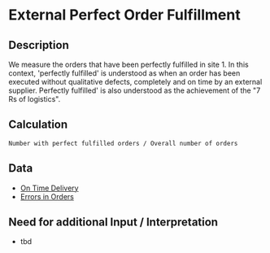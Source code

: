 # External Perfect Order Fulfillment

## Description
We measure the orders that have been perfectly fulfilled in site 1. In this context, 'perfectly fulfilled' is understood as when an order has been executed without qualitative defects, completely and on time by an external supplier. Perfectly fulfilled' is also understood as the achievement of the "7 Rs of logistics".

## Calculation
`Number with perfect fulfilled orders / Overall number of orders`

## Data
* [On Time Delivery](OnTimeDelivery.md)
* [Errors in Orders](ErrorsinOrders.md)

## Need for additional Input / Interpretation
* tbd
